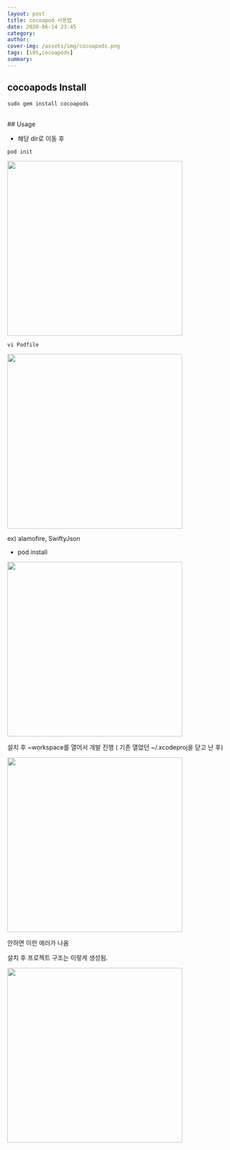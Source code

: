 ```yaml
---
layout: post
title: cocoapod 사용법
date: 2020-06-14 23:45
category: 
author: 
cover-img: /assets/img/cocoapods.png
tags: [iOS,cocoapods]
summary: 
---
```


## cocoapods Install
```
sudo gem install cocoapods
```
<br>
## Usage

* 해당 dir로 이동 후 

```
pod init
````

<img src="../assets/img/delegateTextField1.png"  width="400px"/>

<br>

```
vi Podfile
```

<img src="../assets/img/delegateTextField2.png"  width="400px"/>


ex) alamofire, SwiftyJson

* pod install

<img src="../assets/img/delegateTextField3.png"  width="400px"/>

설치 후 ~workspace를 열어서 개발 진행 ( 기존 열었던 ~/.xcodeproj을 닫고 난 후)

<img src="../assets/img/delegateTextField5.png"  width="400px"/>


안하면 이런 에러가 나옴

설치 후 프로젝트 구조는 이렇게 생성됨.

<img src="../assets/img/delegateTextField6.png"  width="400px"/>
